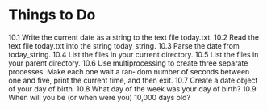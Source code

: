 # Things to Do
10.1 Write the current date as a string to the text file today.txt.
10.2 Read the text file today.txt into the string today_string.
10.3 Parse the date from today_string.
10.4 List the files in your current directory.
10.5 List the files in your parent directory.
10.6 Use multiprocessing to create three separate processes. Make each one wait a ran‐
dom number of seconds between one and five, print the current time, and then exit.
10.7 Create a date object of your day of birth.
10.8 What day of the week was your day of birth?
10.9 When will you be (or when were you) 10,000 days old?
